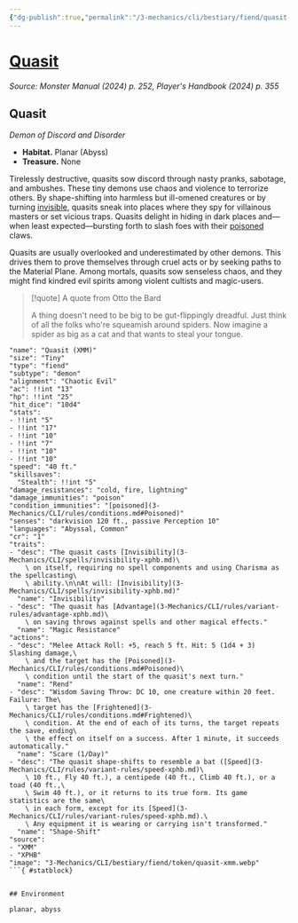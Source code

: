 ```yaml
---
{"dg-publish":true,"permalink":"/3-mechanics/cli/bestiary/fiend/quasit-xmm/","tags":["ttrpg-cli/compendium/src/5e/xmm","ttrpg-cli/monster/cr/1","ttrpg-cli/monster/environment/abyss","ttrpg-cli/monster/environment/planar","ttrpg-cli/monster/size/tiny","ttrpg-cli/monster/type/fiend/demon"],"noteIcon":""}
---
```


# [Quasit](3-Mechanics\CLI\bestiary\fiend/quasit-xmm.md)
*Source: Monster Manual (2024) p. 252, Player's Handbook (2024) p. 355*  

## Quasit

*Demon of Discord and Disorder*

- **Habitat.** Planar (Abyss)  
- **Treasure.** None  

Tirelessly destructive, quasits sow discord through nasty pranks, sabotage, and ambushes. These tiny demons use chaos and violence to terrorize others. By shape-shifting into harmless but ill-omened creatures or by turning [invisible](3-Mechanics/CLI/rules/conditions.md#Invisible), quasits sneak into places where they spy for villainous masters or set vicious traps. Quasits delight in hiding in dark places and—when least expected—bursting forth to slash foes with their [poisoned](3-Mechanics/CLI/rules/conditions.md#Poisoned) claws.

Quasits are usually overlooked and underestimated by other demons. This drives them to prove themselves through cruel acts or by seeking paths to the Material Plane. Among mortals, quasits sow senseless chaos, and they might find kindred evil spirits among violent cultists and magic-users.

> [!quote] A quote from Otto the Bard  
> 
> A thing doesn't need to be big to be gut-flippingly dreadful. Just think of all the folks who're squeamish around spiders. Now imagine a spider as big as a cat and that wants to steal your tongue.


```statblock
"name": "Quasit (XMM)"
"size": "Tiny"
"type": "fiend"
"subtype": "demon"
"alignment": "Chaotic Evil"
"ac": !!int "13"
"hp": !!int "25"
"hit_dice": "10d4"
"stats":
- !!int "5"
- !!int "17"
- !!int "10"
- !!int "7"
- !!int "10"
- !!int "10"
"speed": "40 ft."
"skillsaves":
  "Stealth": !!int "5"
"damage_resistances": "cold, fire, lightning"
"damage_immunities": "poison"
"condition_immunities": "[poisoned](3-Mechanics/CLI/rules/conditions.md#Poisoned)"
"senses": "darkvision 120 ft., passive Perception 10"
"languages": "Abyssal, Common"
"cr": "1"
"traits":
- "desc": "The quasit casts [Invisibility](3-Mechanics/CLI/spells/invisibility-xphb.md)\
    \ on itself, requiring no spell components and using Charisma as the spellcasting\
    \ ability.\n\nAt will: [Invisibility](3-Mechanics/CLI/spells/invisibility-xphb.md)"
  "name": "Invisibility"
- "desc": "The quasit has [Advantage](3-Mechanics/CLI/rules/variant-rules/advantage-xphb.md)\
    \ on saving throws against spells and other magical effects."
  "name": "Magic Resistance"
"actions":
- "desc": "Melee Attack Roll: +5, reach 5 ft. Hit: 5 (1d4 + 3) Slashing damage,\
    \ and the target has the [Poisoned](3-Mechanics/CLI/rules/conditions.md#Poisoned)\
    \ condition until the start of the quasit's next turn."
  "name": "Rend"
- "desc": "Wisdom Saving Throw: DC 10, one creature within 20 feet. Failure: The\
    \ target has the [Frightened](3-Mechanics/CLI/rules/conditions.md#Frightened)\
    \ condition. At the end of each of its turns, the target repeats the save, ending\
    \ the effect on itself on a success. After 1 minute, it succeeds automatically."
  "name": "Scare (1/Day)"
- "desc": "The quasit shape-shifts to resemble a bat ([Speed](3-Mechanics/CLI/rules/variant-rules/speed-xphb.md)\
    \ 10 ft., Fly 40 ft.), a centipede (40 ft., Climb 40 ft.), or a toad (40 ft.,\
    \ Swim 40 ft.), or it returns to its true form. Its game statistics are the same\
    \ in each form, except for its [Speed](3-Mechanics/CLI/rules/variant-rules/speed-xphb.md).\
    \ Any equipment it is wearing or carrying isn't transformed."
  "name": "Shape-Shift"
"source":
- "XMM"
- "XPHB"
"image": "3-Mechanics/CLI/bestiary/fiend/token/quasit-xmm.webp"
```{ #statblock}


## Environment

planar, abyss